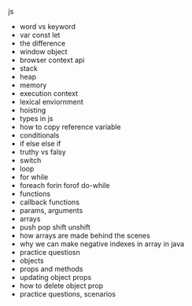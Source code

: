 js

- word vs keyword
- var const let
- the difference
- window object
- browser context api
- stack
- heap
- memory
- execution context
- lexical enviornment
- hoisting
- types in js
- how to copy reference variable
- conditionals
- if else else if
- truthy vs falsy
- switch
- loop
- for while
- foreach forin forof do-while
- functions
- callback functions
- params, arguments
- arrays
- push pop shift unshift
- how arrays are made behind the scenes
- why we can make negative indexes in array in java
- practice questiosn
- objects
- props and methods
- updating object props
- how to delete object prop
- practice questions, scenarios
